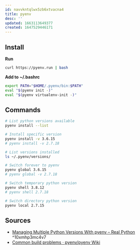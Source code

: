 ```yaml
---
id: navvkntqlwx5zb6xtvacna4
title: pyenv
desc: ''
updated: 1663113649377
created: 1647529446171
---
```


## Install

**Run**

``` bash
curl https://pyenv.run | bash
```

**Add to ~/.bashrc**

``` bash
export PATH="$HOME/.pyenv/bin:$PATH"
eval "$(pyenv init -)"
eval "$(pyenv virtualenv-init -)"
```

## Commands

``` bash
# List python versions available
pyenv install --list

# Install specific version
pyenv install -v 3.6.15
# pyenv install -v 2.7.18

# List versions installed
ls ~/.pyenv/versions/

# Switch forever to pyenv
pyenv global 3.6.15
# pyenv global -v 2.7.18

# Switch temporary python version
pyenv shell 3.8.12
# pyenv shell 2.7.18

# Switch directory python version
pyenv local 2.7.15
```

## Sources

* [Managing Multiple Python Versions With pyenv – Real Python](https://realpython.com/intro-to-pyenv/#installing-pyenv) ^10xmhp3mc4v7
* [Common build problems · pyenv/pyenv Wiki](https://github.com/pyenv/pyenv/wiki/Common-build-problems#error-the-python-ssl-extension-was-not-compiled-missing-the-openssl-lib)